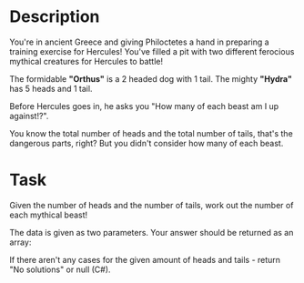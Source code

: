 # Description

You're in ancient Greece and giving Philoctetes a hand in preparing a training exercise for Hercules! You've filled a pit with two different ferocious mythical creatures for Hercules to battle!

The formidable __"Orthus"__ is a 2 headed dog with 1 tail. The mighty __"Hydra"__ has 5 heads and 1 tail.

Before Hercules goes in, he asks you "How many of each beast am I up against!?".

You know the total number of heads and the total number of tails, that's the dangerous parts, right? But you didn't consider how many of each beast.

# Task

Given the number of heads and the number of tails, work out the number of each mythical beast!

The data is given as two parameters. Your answer should be returned as an array:

If there aren't any cases for the given amount of heads and tails - return "No solutions" or null (C#).
